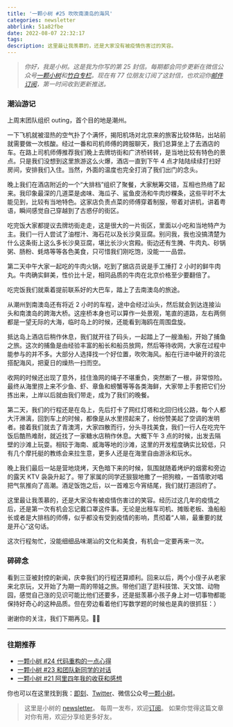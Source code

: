 ```yaml
---
title: '一颗小树 #25 吹吹南澳岛的海风'
categories: newsletter
abbrlink: 51a82fbe
date: 2022-08-07 22:32:17
tags:
description: 这里最让我羡慕的，还是大家没有被疫情伤害过的笑容。
---
```

> *你好，我是小树。这是我为你写的第 25 封信。每期都会同步更新在微信公众号[一颗小树](https://weixin.sogou.com/weixin?query=a_warm_tree)和[竹白专栏](https://xiaoshu.zhubai.love)。现在有 77 位朋友订阅了这封信，也欢迎你[邮件订阅](https://xiaoshu.zhubai.love)，第一时间收到更新推送。*

### 潮汕游记

上周末团队组织 outing，首个目的地是潮州。

一下飞机就被湿热的空气扑了个满怀，揭阳机场对北京来的旅客比较体贴，出站前就需要做一次核酸。经过一番和司机师傅的跨服聊天，我们总算坐上了去酒店的车。在路上司机师傅推荐我们晚上去牌坊街和广济桥转转，是当地比较有特色的景点。只是我们没想到这里旅游这么火爆，酒店一直到下午 4 点才陆陆续续打扫好房间，安排我们入住。当然，外面的温度也完全打消了我们出门的念头。

晚上我们在酒店附近的一个“大排档”组织了聚餐，大家觥筹交错，互相也热络了起来。我印象最深的几道菜是卤味、海瓜子、鲨鱼皮汤和牛肉炒粿条，这些平时不太能见到，比较有当地特色。这家店负责点菜的师傅穿着制服，带着对讲机，讲着粤语，瞬间感觉自己穿越到了古惑仔的街区。

吃完饭大家都提议去牌坊街走走，这是很大的一片街区，里面以小吃和当地特产为主。我们一行人尝试了油柑汁、海石花以及长沙臭豆腐。别问我，我也没搞清楚为什么这条街上这么多长沙臭豆腐，堪比长沙火宫殿。街边还有生腌、牛肉丸、砂锅粥、肠粉、蚝烙等等各色美食，只可惜我们刚吃饱，没能一一品尝。

第二天中午大家一起吃的牛肉火锅，吃到了据店员说是手工捶打 2 小时的鲜牛肉丸。牛肉确实鲜美，性价比十足，相同品质的牛肉在北京价格至少要翻倍了。

吃完饭我们就乘着提前联系好的大巴车，踏上了去南澳岛的旅途。

从潮州到南澳岛还有将近 2 小时的车程，途中会经过汕头，然后就会到达连接汕头和南澳岛的跨海大桥。这座桥本身也可以算作一处景观，笔直的道路，左右两侧都是一望无际的大海，临时岛上的时候，还能看到海鸥在周围盘旋。

抵达岛上酒店后稍作休息，我们就开往了码头，一起踏上了一艘渔船，开始了捕鱼之旅。这次的捕鱼是由经验丰富的船长和船员放网，然后等待收网，大家在过程中能参与的并不多。大部分人选择找一个好位置，吹吹海风。船在行进中破开的浪花搭配海风，把夏日的燥热一扫而空。

收网的时候还出现了意外，挂住渔网的绳子不堪重负，突然断了一根，非常惊险。最终从海里捞上来不少鱼、虾、章鱼和螃蟹等等各类海鲜，大家带上手套把它们分拣出来，上岸以后就由我们带走，成为了我们的晚餐。

第二天，我们的行程还是在岛上，先后打卡了网红灯塔和北回归线公路，每个人都大汗淋漓，回到车上的时候，都像是从水里捞起来了，纷纷赞美起了空调的发明者。接着我们就去了青澳湾，大家四散而行，分头寻找美食，我们一行人在吃完午饭后酷热难耐，就近找了一家糖水店稍作休息。大概下午 3 点的时候，出发去隔壁的沙滩上玩耍。相较于海南、威海等地的沙滩，这里的开发程度确实比较低，只有几个摩托艇的教练会来拉生意，更多人还是在海里自由游泳和玩水。

晚上我们最后一站是营地烧烤，天色暗下来的时候，氛围就随着烤炉的烟雾和旁边的露天 KTV 袅袅升起了。带了家属的同学还狠狠地撒了一把狗粮，一首情歌对唱把气氛推向了高潮。酒足饭饱之后，以一首难忘今宵结尾，我们就打道回府了。

这里最让我羡慕的，还是大家没有被疫情伤害过的笑容。经历过这几年的疫情之后，还是第一次有机会忘记戴口罩这件事。无论是出租车司机、摊贩老板、渔船船长或者是大排档的师傅，似乎都没有受到疫情的影响，贯彻着“人嘛，最重要的就是开心”这句话。

这次行程匆忙，没能细细品味潮汕的文化和美食，有机会一定要再来一次。

### 碎碎念

看到三亚被封控的新闻，庆幸我们的行程还算顺利。回来以后，两个小侄子从老家来北京玩，又开始了为期一周的带娃之旅。带他们逛了逛科技馆、天文馆、动物园，感觉自己涨的见识可能比他们还要多，还是挺羡慕小孩子身上对一切事物都能保持好奇心的这种品质。但在旁边看着他们写数学题的时候也是真的很抓狂：）

谢谢你的关注，我们下期再见。👋🏻

---

### 往期推荐
- [一颗小树 #24 代码重构的一点心得](https://xiaoshu.zhubai.love/posts/2164786760549736448)
- [一颗小树 #23 和团队新同学的对话](https://xiaoshu.zhubai.love/posts/2163172109873160192)
- [一颗小树 #21 阿里四年我的收获和感想](https://xiaoshu.zhubai.love/posts/2158096524499283968)

你也可以在这里找到我：[即刻](https://okjk.co/3Vsn5T)、[Twitter](https://twitter.com/yeshu_in_future)、微信公众号[一颗小树](https://weixin.sogou.com/weixin?query=a_warm_tree)。

> 这里是小树的 [newsletter](https://xiaoshu.zhubai.love)。 每周一发布，欢迎[订阅](https://xiaoshu.zhubai.love)。
> 如果你觉得这篇文章对你有用，欢迎分享给更多好友。
